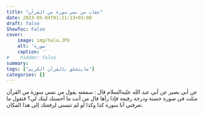 ```yaml
---
title: "عقاب من نسي سورة من القرآن"
date: 2023-05-04T01:21:13+03:00
draft: false
ShowToc: False
cover:
    image: img/hala.JPG
    alt: 'صورة'
    caption: ''
#    hidden: false
summary: 
tags: ["مايتعلق بالقرآن الكريم"]
categories: []
---
```

عن أبي بصير عن أبي عبد الله عليه‌السلام قال : سمعته
يقول من نسي سورة من القرآن مثلت في صورة حسنة ودرجة رفيعة فإذا
رآها قال من أنت ما أحسنك ليتك لي؟ فتقول ما تعرفني أنا سورة كذا
وكذا لو لم تنسني لرفعتك إلى هذا المكان.

